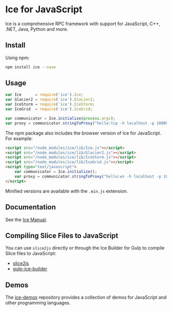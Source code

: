 # Ice for JavaScript
Ice is a comprehensive RPC framework with support for JavaScript, C++, .NET, Java, Python and more.

## Install
Using npm:

```bash
npm install ice --save
```

## Usage

```js
var Ice      = require('ice').Ice;
var Glacier2 = require('ice').Glacier2;
var IceStorm = require('ice').IceStorm;
var IceGrid  = require('ice').IceGrid;

var communicator = Ice.initialize(process.argv);
var proxy = communicator.stringToProxy("hello:tcp -h localhost -p 10000");
```

The npm package also includes the browser version of Ice for JavaScript. For example:

```html
<script src="/node_modules/ice/lib/Ice.js"></script>
<script src="/node_modules/ice/lib/Glacier2.js"></script>
<script src="/node_modules/ice/lib/IceStorm.js"></script>
<script src="/node_modules/ice/lib/IceGrid.js"></script>
<script type="text/javascript">
    var communicator = Ice.initialize();
    var proxy = communicator.stringToProxy("hello:ws -h localhost -p 10002");
</script>
```

Minified versions are available with the `.min.js` extension.

## Documentation

See the [Ice Manual](https://doc.zeroc.com/display/Ice37/Ice+Manual).

## Compiling Slice Files to JavaScript

You can use `slice2js` directly or through the Ice Builder for Gulp to compile Slice files to JavaScript:
- [slice2js](https://github.com/zeroc-ice/npm-slice2js)
- [gulp-ice-builder](https://github.com/zeroc-ice/gulp-ice-builder)

## Demos

The [ice-demos](https://github.com/zeroc-ice/ice-demos) repository provides a collection of demos for
JavaScript and other programming languages.
